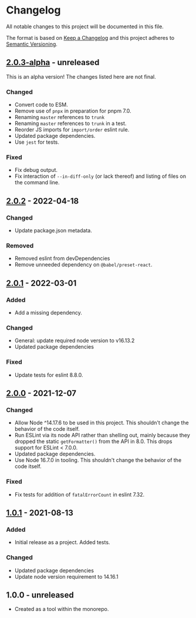# Changelog

All notable changes to this project will be documented in this file.

The format is based on [Keep a Changelog](https://keepachangelog.com/en/1.0.0/)
and this project adheres to [Semantic Versioning](https://semver.org/spec/v2.0.0.html).

## [2.0.3-alpha] - unreleased

This is an alpha version! The changes listed here are not final.

### Changed
- Convert code to ESM.
- Remove use of `pnpx` in preparation for pnpm 7.0.
- Renaming `master` references to `trunk`
- Renaming `master` references to `trunk` in a test.
- Reorder JS imports for `import/order` eslint rule.
- Updated package dependencies.
- Use `jest` for tests.

### Fixed
- Fix debug output.
- Fix interaction of `--in-diff-only` (or lack thereof) and listing of files on the command line.

## [2.0.2] - 2022-04-18
### Changed
- Update package.json metadata.

### Removed
- Removed eslint from devDependencies
- Remove unneeded dependency on `@babel/preset-react`.

## [2.0.1] - 2022-03-01
### Added
- Add a missing dependency.

### Changed
- General: update required node version to v16.13.2
- Updated package dependencies

### Fixed
- Update tests for eslint 8.8.0.

## [2.0.0] - 2021-12-07
### Changed
- Allow Node ^14.17.6 to be used in this project. This shouldn't change the behavior of the code itself.
- Run ESLint via its node API rather than shelling out, mainly because they dropped the static `getFormatter()` from the API in 8.0. This drops support for ESLint < 7.0.0.
- Updated package dependencies.
- Use Node 16.7.0 in tooling. This shouldn't change the behavior of the code itself.

### Fixed
- Fix tests for addition of `fatalErrorCount` in eslint 7.32.

## [1.0.1] - 2021-08-13
### Added
- Initial release as a project. Added tests.

### Changed
- Updated package dependencies
- Update node version requirement to 14.16.1

## 1.0.0 - unreleased

* Created as a tool within the monorepo.

[2.0.3-alpha]: https://github.com/Automattic/eslint-changed/compare/2.0.2...2.0.3-alpha
[2.0.2]: https://github.com/Automattic/eslint-changed/compare/2.0.1...2.0.2
[2.0.1]: https://github.com/Automattic/eslint-changed/compare/2.0.0...2.0.1
[2.0.0]: https://github.com/Automattic/eslint-changed/compare/1.0.1...2.0.0
[1.0.1]: https://github.com/Automattic/eslint-changed/compare/1.0.0...1.0.1
